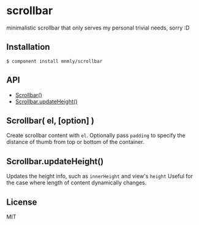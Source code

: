 
# scrollbar

  minimalistic scrollbar that only serves my personal trivial needs, sorry :D

## Installation

    $ component install mnmly/scrollbar

## API

  - [Scrollbar()](#scrollbar)
  - [Scrollbar.updateHeight()](#scrollbarupdateheight)

## Scrollbar( el, [option] )
  
  Create scrollbar content with `el`.
  Optionally pass `padding` to specify the distance 
  of thumb from top or bottom of the container.

## Scrollbar.updateHeight()

  Updates the height info, such as `innerHeight` and view's `height`
  Useful for the case where length of content dynamically changes.

## License

  MIT
